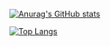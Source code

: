 [![Anurag's GitHub stats](https://github-readme-stats.vercel.app/api?username=CryFeiFei&hide=html)](https://github.com/anuraghazra/github-readme-stats)

[![Top Langs](https://github-readme-stats.vercel.app/api/top-langs/?username=CryFeiFei&layout=compact)](https://github.com/anuraghazra/github-readme-stats)
